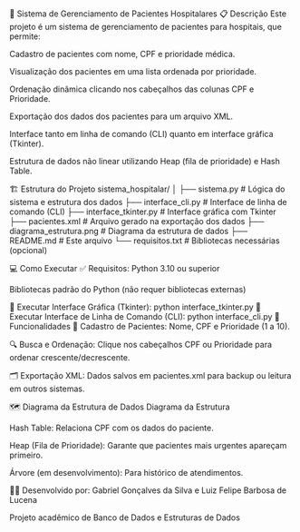 🏥 Sistema de Gerenciamento de Pacientes Hospitalares
📋 Descrição
Este projeto é um sistema de gerenciamento de pacientes para hospitais, que permite:

Cadastro de pacientes com nome, CPF e prioridade médica.

Visualização dos pacientes em uma lista ordenada por prioridade.

Ordenação dinâmica clicando nos cabeçalhos das colunas CPF e Prioridade.

Exportação dos dados dos pacientes para um arquivo XML.

Interface tanto em linha de comando (CLI) quanto em interface gráfica (Tkinter).

Estrutura de dados não linear utilizando Heap (fila de prioridade) e Hash Table.

🏗️ Estrutura do Projeto
sistema_hospitalar/
│
├── sistema.py               # Lógica do sistema e estrutura dos dados
├── interface_cli.py         # Interface de linha de comando (CLI)
├── interface_tkinter.py     # Interface gráfica com Tkinter
├── pacientes.xml            # Arquivo gerado na exportação dos dados
├── diagrama_estrutura.png   # Diagrama da estrutura de dados
├── README.md                # Este arquivo
└── requisitos.txt           # Bibliotecas necessárias (opcional)

💻 Como Executar
✅ Requisitos:
Python 3.10 ou superior

Bibliotecas padrão do Python (não requer bibliotecas externas)

🚀 Executar Interface Gráfica (Tkinter):
python interface_tkinter.py
🚀 Executar Interface de Linha de Comando (CLI):
python interface_cli.py
🔗 Funcionalidades
👤 Cadastro de Pacientes: Nome, CPF e Prioridade (1 a 10).

🔍 Busca e Ordenação: Clique nos cabeçalhos CPF ou Prioridade para ordenar crescente/decrescente.

🗂️ Exportação XML: Dados salvos em pacientes.xml para backup ou leitura em outros sistemas.

🗺️ Diagrama da Estrutura de Dados
Diagrama da Estrutura

Hash Table: Relaciona CPF com os dados do paciente.

Heap (Fila de Prioridade): Garante que pacientes mais urgentes apareçam primeiro.

Árvore (em desenvolvimento): Para histórico de atendimentos.

👨‍💻 Desenvolvido por:
Gabriel Gonçalves da Silva e Luiz Felipe Barbosa de Lucena

Projeto acadêmico de Banco de Dados e Estruturas de Dados
